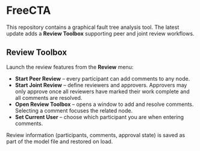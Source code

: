 # FreeCTA

This repository contains a graphical fault tree analysis tool. The latest update adds a **Review Toolbox** supporting peer and joint review workflows.

## Review Toolbox

Launch the review features from the **Review** menu:

* **Start Peer Review** – every participant can add comments to any node.
* **Start Joint Review** – define reviewers and approvers. Approvers may only approve once all reviewers have marked their work complete and all comments are resolved.
* **Open Review Toolbox** – opens a window to add and resolve comments. Selecting a comment focuses the related node.
* **Set Current User** – choose which participant you are when entering comments.

Review information (participants, comments, approval state) is saved as part of the model file and restored on load.

